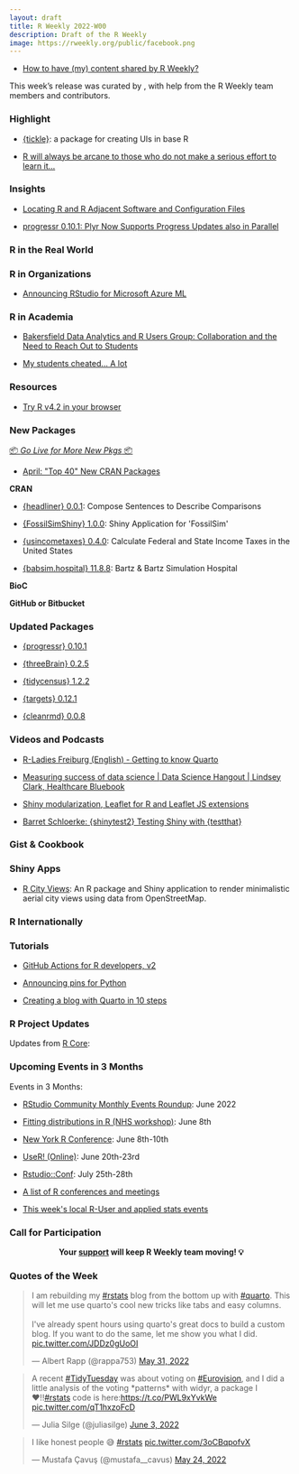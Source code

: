 ```yaml
---
layout: draft
title: R Weekly 2022-W00
description: Draft of the R Weekly
image: https://rweekly.org/public/facebook.png
---
```



+ [How to have (my) content shared by R Weekly?](https://github.com/rweekly/rweekly.org#how-to-have-my-content-shared-by-r-weekly)

This week’s release was curated by [](), with help from the R Weekly team members and contributors.



###  Highlight

+ [{tickle}](https://github.com/coolbutuseless/tickle): a package for creating UIs in base R

+ [R will always be arcane to those who do not make a serious effort to learn it...](https://www.brodrigues.co/blog/2022-06-02-arcane/)

### Insights

+ [Locating R and R Adjacent Software and Configuration Files](https://www.pipinghotdata.com/posts/2022-06-02-locating-r-and-r-adjacent-software-and-configuration-files/)

+ [progressr 0.10.1: Plyr Now Supports Progress Updates also in Parallel](https://www.jottr.org/2022/06/03/progressr-0.10.1/)

### R in the Real World



###  R in Organizations

+ [Announcing RStudio for Microsoft Azure ML](https://www.rstudio.com/blog/announcing-rstudio-for-azure-ml/)

###  R in Academia

+ [Bakersfield Data Analytics and R Users Group: Collaboration and the Need to Reach Out to Students](https://www.r-consortium.org/blog/2022/06/03/bakersfield-data-analytics-and-r-users-group-collaboration-and-the-need-to-reach-out-to-students)

+ [My students cheated... A lot](https://crumplab.com/articles/blog/post_994_5_26_22_cheating/index.html)

###  Resources

+ [Try R v4.2 in your browser](https://www.rostrum.blog/2022/06/01/try-r/)

###  New Packages

<p class="added-hostname"><a href="https://rweekly.org/live" target="_blank" class="externalLink">📦 <i>Go Live for More New Pkgs</i> 📦</a></p>

+ [April: "Top 40" New CRAN Packages](https://rviews.rstudio.com/2022/05/30/april-top-40-new-cran-packages/)


**CRAN**

+ [{headliner} 0.0.1](https://cran.r-project.org/package=headliner): Compose Sentences to Describe Comparisons

+ [{FossilSimShiny} 1.0.0](https://cran.r-project.org/package=FossilSimShiny): Shiny Application for 'FossilSim'

+ [{usincometaxes} 0.4.0](https://cran.r-project.org/package=usincometaxes): Calculate Federal and State Income Taxes in the United States

+ [{babsim.hospital} 11.8.8](https://cran.r-project.org/package=babsim.hospital): Bartz & Bartz Simulation Hospital

**BioC**


**GitHub or Bitbucket**



### Updated Packages

+ [{progressr} 0.10.1](https://cran.r-project.org/package=progressr)

+ [{threeBrain} 0.2.5](https://cran.r-project.org/package=threeBrain)

+ [{tidycensus} 1.2.2](https://cran.r-project.org/package=tidycensus)

+ [{targets} 0.12.1](https://cran.r-project.org/package=targets)

+ [{cleanrmd} 0.0.8](https://github.com/gadenbuie/cleanrmd)


###  Videos and Podcasts

+ [R-Ladies Freiburg (English) - Getting to know Quarto](https://www.youtube.com/watch?v=shVSmYna3GM)

+ [Measuring success of data science | Data Science Hangout | Lindsey Clark, Healthcare Bluebook](https://www.youtube.com/watch?v=vBcNuhM9VgQ)

+ [Shiny modularization, Leaflet for R and Leaflet JS extensions](https://www.youtube.com/watch?v=eKWXvXf0kwo)

+ [Barret Schloerke: {shinytest2} Testing Shiny with {testthat}](https://www.youtube.com/watch?v=EOVPBN5o8F8)

### Gist & Cookbook



### Shiny Apps

+ [R City Views](https://github.com/koenderks/rcityviews): An R package and Shiny application to render minimalistic aerial city views using data from OpenStreetMap.


### R Internationally



###  Tutorials

+ [GitHub Actions for R developers, v2](https://www.tidyverse.org/blog/2022/06/actions-2-0-0/)

+ [Announcing pins for Python](https://www.rstudio.com/blog/pins-for-python/)

+ [Creating a blog with Quarto in 10 steps](https://beamilz.com/posts/2022-06-05-creating-a-blog-with-quarto/)


<!--<div class="post-more-begin></div><div class="post-more-end"></div>-->

###  R Project Updates

Updates from [R Core](http://developer.r-project.org/blosxom.cgi/R-devel/NEWS):



###  Upcoming Events in 3 Months

Events in 3 Months:

+ [RStudio Community Monthly Events Roundup](https://www.rstudio.com/blog/rstudio-community-monthly-events-roundup-june-2022/): June 2022

+ [Fitting distributions in R (NHS workshop)](https://www.eventbrite.co.uk/e/nhs-r-workshop-fitting-distributions-in-r-june-2022-tickets-338906667967?aff=estw&utm-campaign=social&utm-content=attendeeshare&utm-medium=discovery&utm-source=tw&utm-term=listing): June 8th

+ [New York R Conference](https://rstats.ai/nyr/): June 8th-10th

+ [UseR! (Online)](https://user2022.r-project.org/): June 20th-23rd

+ [Rstudio::Conf](https://www.rstudio.com/conference/): July 25th-28th

+ [A list of R conferences and meetings](https://jumpingrivers.github.io/meetingsR/events.html)

+ [This week's local R-User and applied stats events](https://community.rstudio.com/c/irl)


###  Call for Participation


<p class="hide-support added-hostname support-rweekly" style="text-align: center;font-weight: bold;">Your <a class="non-visited externalLink" href="https://www.patreon.com/rweekly" onclick="pas(this)">support</a> will keep R Weekly team moving! 💡</p>

###  Quotes of the Week

<blockquote class="twitter-tweet"><p lang="en" dir="ltr">I am rebuilding my <a href="https://twitter.com/hashtag/rstats?src=hash&amp;ref_src=twsrc%5Etfw">#rstats</a> blog from the bottom up with <a href="https://twitter.com/hashtag/quarto?src=hash&amp;ref_src=twsrc%5Etfw">#quarto</a>. This will let me use quarto&#39;s cool new tricks like tabs and easy columns.<br><br>I&#39;ve already spent hours using quarto&#39;s great docs to build a custom blog. If you want to do the same, let me show you what I did. <a href="https://t.co/JDDz0gUoOI">pic.twitter.com/JDDz0gUoOI</a></p>&mdash; Albert Rapp (@rappa753) <a href="https://twitter.com/rappa753/status/1531692573126959106?ref_src=twsrc%5Etfw">May 31, 2022</a></blockquote> <script async src="https://platform.twitter.com/widgets.js" charset="utf-8"></script> 

<blockquote class="twitter-tweet"><p lang="en" dir="ltr">A recent <a href="https://twitter.com/hashtag/TidyTuesday?src=hash&amp;ref_src=twsrc%5Etfw">#TidyTuesday</a> was about voting on <a href="https://twitter.com/hashtag/Eurovision?src=hash&amp;ref_src=twsrc%5Etfw">#Eurovision</a>, and I did a little analysis of the voting *patterns* with widyr, a package I ❤️!!<a href="https://twitter.com/hashtag/rstats?src=hash&amp;ref_src=twsrc%5Etfw">#rstats</a> code is here:<a href="https://t.co/PWL9xYvkWe">https://t.co/PWL9xYvkWe</a> <a href="https://t.co/qT1hxzoFcD">pic.twitter.com/qT1hxzoFcD</a></p>&mdash; Julia Silge (@juliasilge) <a href="https://twitter.com/juliasilge/status/1532862734487785474?ref_src=twsrc%5Etfw">June 3, 2022</a></blockquote> <script async src="https://platform.twitter.com/widgets.js" charset="utf-8"></script>

<blockquote class="twitter-tweet"><p lang="en" dir="ltr">I like honest people 😅 <a href="https://twitter.com/hashtag/rstats?src=hash&amp;ref_src=twsrc%5Etfw">#rstats</a> <a href="https://t.co/3oCBqpofvX">pic.twitter.com/3oCBqpofvX</a></p>&mdash; Mustafa Çavuş (@mustafa__cavus) <a href="https://twitter.com/mustafa__cavus/status/1529025031635931137?ref_src=twsrc%5Etfw">May 24, 2022</a></blockquote> <script async src="https://platform.twitter.com/widgets.js" charset="utf-8"></script>
